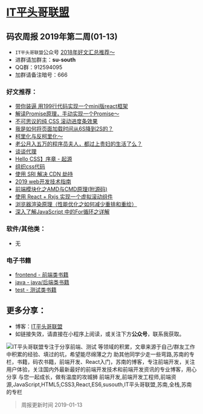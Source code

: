 
# [IT平头哥联盟](https://susouth.com/ "@IT·平头哥联盟，码农书籍，苏南的专栏")

##  码农周报 2019年第二周(01-13)

+ `IT平头哥联盟`公众号 [2018年好文汇总推荐～](https://mp.weixin.qq.com/s/-BA4X3ScSSpsZRrUCyTuBw)
+ 进群请加群主：**su-south**
+ QQ群：912594095 
+ 加群请备注暗号：666 

### 好文推荐：
+ [带你装逼 用199行代码实现一个mini版react框架](https://mp.weixin.qq.com/s/Gb-ZS71q9-5_vNR0Eyd6Bg)
+ [解读Promise原理，手动实现一个Promise～](https://mp.weixin.qq.com/s/tFI95wxWdWW3YTxLJGERGw)
+ [不可思议的纯 CSS 滚动进度条效果](https://juejin.im/post/5c35953ce51d45523f04b6d2)
+ [我是如何将页面加载时间从6S降到2S的？](https://mp.weixin.qq.com/s/hovB0PWdDt4_ne4-ufkznA)
+ [柯里化与反柯里化～](https://mp.weixin.qq.com/s/yHhbY3oBV6BnDZEHpgrdRA)
+ [老公月入五万的程序员夫人，都过上贵妇的生活了么？](https://mp.weixin.qq.com/s/aZUwfE9shlRXOmsGdp7j_A)
+ [谈谈代理](https://github.com/rainjay/blog/issues/9)
+ [Hello CSS】序章 - 起源](https://juejin.im/post/5c35723af265da616501c097)
+ [组织css代码](https://juejin.im/post/5c34b176518825258513f9be)
+ [使用 SRI 解决 CDN 劫持](https://juejin.im/post/5c355a816fb9a049a42f3ac8)
+ [2019 web开发技术指南](https://mp.weixin.qq.com/s/TzanIfsuKW7Ez2t8Qs1Caw)
+ [前端模块化之AMD与CMD原理(附源码)](http://t.cn/EqUAQOC)
+ [使用 React + Rxjs 实现一个虚拟滚动组件](http://t.cn/EqU2Qku)
+ [浏览器渲染原理（性能优化之如何减少重排和重绘）](http://t.cn/EqULqgn)
+ [深入了解JavaScript 中的For循环之详解](https://blog.csdn.net/weixin_43254766/article/details/85320426)

### 软件/其他类：
+ 无

### 电子书籍
+ [frontend - 前端类书籍](../frontend "前端类电子书籍整理")
+ [java - java/后端类书籍](../java "java或后端开发人员电子书籍整理")
+ [test - 测试类书籍](../test "测试人员电子书籍整理")

## 更多分享：
+ 博客：[IT平头哥联盟](https://susouth.com "IT平头哥联盟")
+ 如链接失效，请直接在小程序上阅读，或关注下方**公众号**，联系我获取。

![IT平头哥联盟专注于分享前端、测试 等领域的积累，文章来源于自己/群友工作中积累的经验、填过的坑，希望能尽绵薄之力 助其他同学少走一些弯路,苏南的专栏，书籍，码农书籍，前端开发、React入门，苏南的博客，专注前端开发，关注用户体验，关注国内外最新最好的前端开发技术和前端开发资讯的专业博客，用心分享 与您一起成长，做有温度的攻城狮 前端开发,前端开发工程师,前端资源,JavaScript,HTML5,CSS3,React,ES6,susouth,IT平头哥联盟,苏南,全栈,苏南的专栏](https://user-images.githubusercontent.com/18324563/49295841-ae197600-f4f1-11e8-80c9-53ee54ee1f86.png "IT平头哥联盟")

> 周报更新时间 2019-01-13


